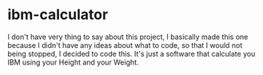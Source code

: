 # ibm-calculator
 
I don't have very thing to say about this project, I basically made this one because I didn't have any ideas about what to code, so that I would not being stopped, I decided to code this. It's just a software that calculate you IBM using your Height and your Weight.